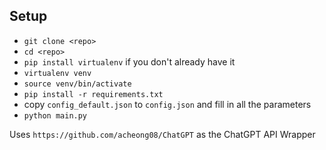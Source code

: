 ## Setup
* `git clone <repo>`
* `cd <repo>`
* `pip install virtualenv` if you don't already have it
* `virtualenv venv`
* `source venv/bin/activate`
* `pip install -r requirements.txt`
* copy `config_default.json` to `config.json` and fill in all the parameters
* `python main.py`


Uses `https://github.com/acheong08/ChatGPT` as the ChatGPT API Wrapper